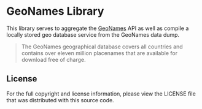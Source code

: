 # GeoNames Library

This library serves to aggregate the [GeoNames](https://geonames.org/) API as well as compile a locally stored geo database service from the GeoNames data dump.

> The GeoNames geographical database covers all countries and contains over eleven million placenames that are available for download free of charge.

## License

For the full copyright and license information, please view the LICENSE file that was distributed with this source code.
